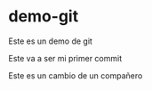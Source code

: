 # demo-git
Este es un demo de git

Este va a ser mi primer commit

Este es un cambio de un compañero

